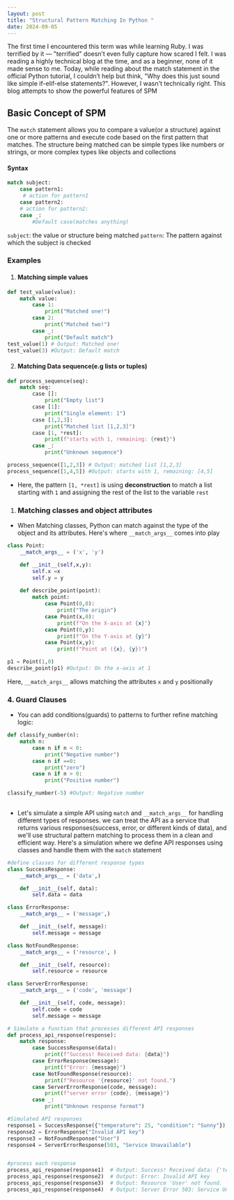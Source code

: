 ```yaml
---
layout: post
title: "Structural Pattern Matching In Python "
date: 2024-09-05
---
```

The first time I encountered this term was while learning Ruby. I was terrified by it — "terrified" doesn’t even fully capture how scared I felt. I was reading a highly technical blog at the time, and as a beginner, none of it made sense to me. Today, while reading about the match statement in the official Python tutorial, I couldn’t help but think, "Why does this just sound like simple if-elif-else statements?". However, I wasn't technically right. This blog attempts to show the powerful features of SPM 

## Basic Concept of SPM
The `match` statement allows you to compare a value(or a structure) against one or more patterns and execute code based on the first pattern that matches. The structure being matched can be simple types like numbers or strings, or more complex types like objects and collections 
#### Syntax
```Python
match subject: 
    case pattern1: 
     # action for pattern1 
    case pattern2: 
    # action for pattern2: 
    case _: 
        #Default case(matches anything)
```
`subject`: the value or structure being matched 
`pattern`: The pattern against which the subject is checked 

### Examples 
1. #### Matching simple values 

```Python 
def test_value(value): 
    match value: 
        case 1: 
            print("Matched one!")
        case 2: 
            print("Matched two!") 
        case _: 
            print("Default match")
test_value(1) # Output: Matched one! 
test_value(3) #Output: Default match
```

2. #### Matching Data sequence(e.g lists or tuples)

```Python
def process_sequence(seq): 
    match seq: 
        case []: 
            print("Empty list")
        case [1]: 
            print("Single element: 1")
        case [1,2,3]: 
            print("Matched list [1,2,3]")
        case [1, *rest]: 
            print(f"starts with 1, remaining: {rest}")
        case _: 
            print("Unknown sequence") 

process_sequence([1,2,3]) # Output: matched list [1,2,3]
process_sequence([1,4,5]) #Output: starts with 1, remaining: [4,5]
```

- Here, the pattern `[1, *rest]` is using **deconstruction** to match a list starting with `1` and assigning the rest of the list to the variable `rest` 

1. ### Matching classes and object attributes 
- When Matching classes, Python can match against the type of the object and its attributes. Here's where `__match_args__` comes into play

```Python 
class Point: 
    __match_args__ = ('x', 'y')

    def __init__(self,x,y): 
        self.x =x 
        self.y = y
    
    def describe_point(point): 
        match point: 
            case Point(0,0): 
                print("The origin")
            case Point(x,0): 
                print(f"On the X-axis at {x}")
            case Point(0,y): 
                print(f"On the Y-axis at {y}")
            case Point(x,y): 
                print(f"Point at ({x}, {y})")

p1 = Point(1,0)        
describe_point(p1) #Output: On the x-axis at 1 
```
Here, `__match_args__` allows matching the attributes `x` and `y` positionally 

### 4. Guard Clauses
- You can add conditions(guards) to patterns to further refine matching logic: 
```Python
def classify_number(n): 
    match n: 
        case n if n < 0: 
            print("Negative number")
        case n if ==0: 
            print("zero")
        case n if n > 0: 
            print("Positive number")

classify_number(-5) #Output: Negative number
      
```
- Let's simulate a simple API using `match` and `__match_args__` for handling different types of responses. we can treat the API as a service that returns various responses(success, error, or different kinds of data), and we'll use structural pattern matching to process them in a clean and efficient way. 
Here's a simulation where we define API responses using classes and handle them with the `match` statement 

```Python
#define classes for different response types 
class SuccessResponse: 
    __match_args__ = ('data',)

    def __init__(self, data): 
        self.data = data

class ErrorResponse: 
    __match_args__ = ('message',)

    def __init__(self, message): 
        self.message = message 

class NotFoundResponse: 
    __match_args__ = ('resource', )

    def __init__(self, resource): 
        self.resource = resource

class ServerErrorResponse: 
    __match_args__ = ('code', 'message')

    def __init__(self, code, message): 
        self.code = code 
        self.message = message 

# Simulate a function that processes different API responses 
def process_api_response(response): 
    match response: 
        case SuccessResponse(data): 
            print(f"Success! Received data: {data}") 
        case ErrorResponse(message):
            print(f"Error: {message}")
        case NotFoundResponse(resource):
            print(f"Resource '{resource}' not found.")
        case ServerErrorResponse(code, message): 
            print(f"server error {code}, {message}") 
        case _: 
            print("Unknown response format") 

#Simulated API responses 
response1 = SuccessResponse({"temperature": 25, "condition": "Sunny"})
response2 = ErrorResponse("Invalid API key") 
response3 = NotFoundResponse("User")
response4 = ServerErrorResponse(503, "Service Unavailable")


#process each response 
process_api_response(response1)  # Output: Success! Received data: {'temperature': 25, 'condition': 'Sunny'}
process_api_response(response2)  # Output: Error: Invalid API key
process_api_response(response3)  # Output: Resource 'User' not found.
process_api_response(response4)  # Output: Server Error 503: Service Unavailable
```


